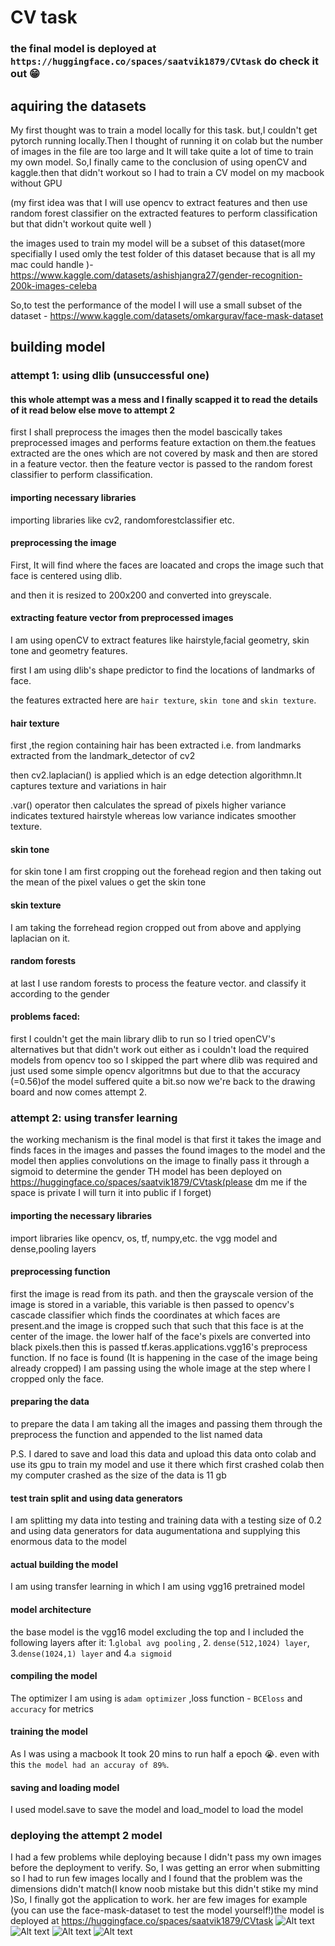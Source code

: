 # CV task
### the final model is deployed at `https://huggingface.co/spaces/saatvik1879/CVtask` do check it out 😁
## aquiring the datasets
My first thought was to train a model locally for this task. but,I couldn't get pytorch running locally.Then I thought of running it on colab but the number of images in the file are too large and It will take quite a lot of time to train my own model. So,I finally came to the conclusion of using openCV and kaggle.then that didn't workout so I had to train a CV model on my macbook without GPU 

(my first idea was that I will use opencv to extract features and then use random forest classifier on the extracted features to perform classification but that didn't workout quite well )



the images used to train my model will be a subset of this dataset(more specifially I used omly the test folder of this dataset because that is all my mac could handle )-
https://www.kaggle.com/datasets/ashishjangra27/gender-recognition-200k-images-celeba




So,to test the performance of the model I will use a small subset of the dataset - https://www.kaggle.com/datasets/omkargurav/face-mask-dataset

## building model

### attempt 1: using dlib (unsuccessful one)

#### this whole attempt was a mess and I finally scapped it to read the details of it read below else move to attempt 2

first I shall preprocess the images  then the model bascically takes preprocessed images and performs feature extaction on them.the featues extracted are the ones which are not covered by mask and then are stored in a feature vector. then the feature vector is passed to the random forest classifier to perform classification.

#### importing necessary libraries
importing libraries like  cv2, randomforestclassifier etc.
#### preprocessing the image
First, It will find where the faces are loacated and crops the image such that face is centered using dlib.

and then it is resized to 200x200 and converted into greyscale.

#### extracting feature vector from preprocessed images 
I am using openCV to extract features like hairstyle,facial geometry, skin tone and geometry features.

first I am using dlib's shape predictor to find the locations of landmarks of face.


the features extracted here are `hair texture`, `skin tone` and `skin texture`.

#### hair texture
first ,the region containing hair has been extracted i.e. from landmarks extracted from the landmark_detector of cv2

then cv2.laplacian() is applied which is an edge detection algorithmn.It captures texture and variations in hair

.var() operator then calculates the spread of pixels higher variance indicates textured hairstyle whereas low variance indicates smoother texture.

#### skin tone
for skin tone I am first cropping out the forehead region and then taking out the mean of the pixel values o get the skin tone

#### skin texture
I am taking the forrehead region cropped out from above and applying laplacian on it. 

#### random forests 
at last I use random forests to process the feature vector. and classify it according to the gender

#### problems faced:
first I couldn't get the main library dlib to run
so I tried openCV's alternatives but that didn't work out either as i couldn't load the required models from opencv too so I skipped the part where dlib was required and just used some simple opencv algoritmns but due to that the accuracy (=0.56)of the model suffered quite a bit.so now we're back to the drawing board and now comes attempt 2.
### attempt 2: using transfer learning
the working mechanism is the final model is that first it takes the image and finds faces in the images and passes the found images to the model and the model then applies convolutions on the image to finally pass it through a sigmoid to determine the gender
TH model has been deployed on https://huggingface.co/spaces/saatvik1879/CVtask(please dm me if the space is private I will turn it into public if I forget)
#### importing the necessary libraries
import libraries like opencv, os, tf, numpy,etc. the vgg model and dense,pooling layers 
#### preprocessing function
first the image is read from its path. and then the grayscale version of the image is stored in a variable, this variable is then passed to opencv's cascade classifier which finds the coordinates at which faces are present.and the image is cropped such that such that this face is at the center of the image. the lower half of the face's pixels are converted into black pixels.then this is passed tf.keras.applications.vgg16's preprocess function. If no face is found (It is happening in the case of the image being already cropped) I am passing using the whole image at the step where I cropped only the face.
#### preparing the data
to prepare the data I am taking all the images and passing them through the preprocess the function and appended to the list named data

P.S. I dared to save and load this data and upload this data onto colab and use its gpu to train my model and use it there which first crashed colab then my computer crashed as the size of the data is 11 gb

#### test train split and using data generators
I am splitting my data into testing and training data with a testing size of 0.2 and using data generators for data augumentationa and supplying this enormous data to the model
#### actual building the model
I am using transfer learning in which I am using vgg16 pretrained model 
#### model architecture

the base model is the vgg16 model excluding the top 
and I included the following layers after it: 1.`global avg pooling` , 2. `dense(512,1024) layer`, 3.`dense(1024,1) layer` and 4.`a sigmoid`

#### compiling the model

The optimizer I am using is `adam optimizer` ,loss function - `BCEloss` and `accuracy` for metrics

#### training the model 
As I was using a macbook It took 20 mins to run half a epoch 😭. even with this `the model had an accuray of 89%`.
#### saving and loading model
I used model.save to save the model and load_model to load the model

### deploying the attempt 2 model
I had a few problems while deploying because I didn't pass my own images before the deployment to verify. So, I was getting an error when submitting so I had to run few images locally and I found that the problem was the dimensions didn't match(I know noob mistake but this didn't stike my mind )So, I finally got the application to work. her are few images for example (you can use the face-mask-dataset to test the model yourself!)the model is deployed at https://huggingface.co/spaces/saatvik1879/CVtask
![Alt text](/img1.jpg?raw=true "Optional Title")
![Alt text](/img2.jpg?raw=true "Optional Title")
![Alt text](/img3.jpg?raw=true "Optional Title")
![Alt text](/img4.jpg?raw=true "Optional Title")
